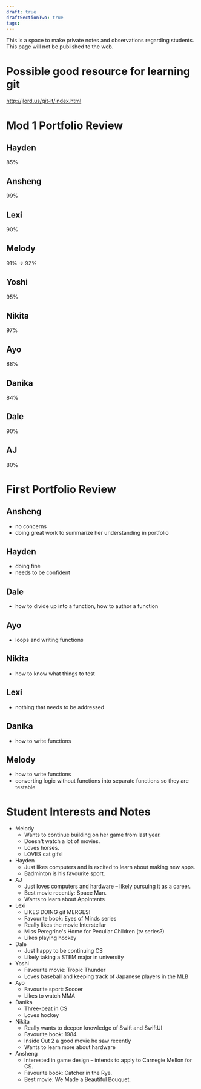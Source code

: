 ```yaml
---
draft: true
draftSectionTwo: true
tags:
---
```

This is a space to make private notes and observations regarding students. This page will not be published to the web.

# Possible good resource for learning git

http://jlord.us/git-it/index.html

# Mod 1 Portfolio Review

## Hayden

85%

## Ansheng

99%

## Lexi

90%

## Melody

91% -> 92%

## Yoshi

95%

## Nikita

97%

## Ayo

88%

## Danika

84%

## Dale

90%

## AJ

80%

# First Portfolio Review

## Ansheng

- no concerns
- doing great work to summarize her understanding in portfolio 

## Hayden

- doing fine
- needs to be confident

## Dale

- how to divide up into a function, how to author a function

## Ayo

- loops and writing functions

## Nikita

- how to know what things to test

## Lexi

- nothing that needs to be addressed

## Danika

- how to write functions

## Melody

- how to write functions
- converting logic without functions into separate functions so they are testable

# Student Interests and Notes

- Melody
	- Wants to continue building on her game from last year.
	- Doesn't watch a lot of movies.
	- Loves horses.
	- LOVES cat gifs!
- Hayden
	- Just likes computers and is excited to learn about making new apps.
	- Badminton is his favourite sport.
- AJ
	- Just loves computers and hardware – likely pursuing it as a career.
	- Best movie recently: Space Man.
	- Wants to learn about AppIntents
- Lexi
	- LIKES DOING git MERGES!
	- Favourite book: Eyes of Minds series
	- Really likes the movie Interstellar
	- Miss Peregrine's Home for Peculiar Children (tv series?)
	- Likes playing hockey
- Dale
	- Just happy to be continuing CS
	- Likely taking a STEM major in university
- Yoshi
	- Favourite movie: Tropic Thunder
	- Loves baseball and keeping track of Japanese players in the MLB
- Ayo
	- Favourite sport: Soccer
	- Likes to watch MMA
- Danika
	- Three-peat in CS
	- Loves hockey
- Nikita
	- Really wants to deepen knowledge of Swift and SwiftUI
	- Favourite book: 1984
	- Inside Out 2 a good movie he saw recently
	- Wants to learn more about hardware
- Ansheng
	- Interested in game design – intends to apply to Carnegie Mellon for CS.
	- Favourite book: Catcher in the Rye.
	- Best movie: We Made a Beautiful Bouquet.